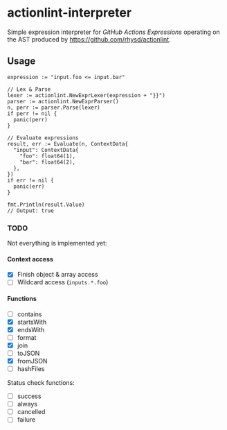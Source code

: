 # actionlint-interpreter

Simple expression interpreter for _GitHub Actions Expressions_ operating on the AST produced by https://github.com/rhysd/actionlint.

## Usage

```golang
expression := "input.foo <= input.bar"

// Lex & Parse
lexer := actionlint.NewExprLexer(expression + "}}")
parser := actionlint.NewExprParser()
n, perr := parser.Parse(lexer)
if perr != nil {
  panic(perr)
}

// Evaluate expressions
result, err := Evaluate(n, ContextData{
  "input": ContextData{
    "foo": float64(1),
    "bar": float64(2),
  },
})
if err != nil {
  panic(err)
}

fmt.Println(result.Value)
// Output: true
```

### TODO

Not everything is implemented yet:

#### Context access

- [x] Finish object & array access
- [ ] Wildcard access (`inputs.*.foo`)

#### Functions

- [ ] contains
- [x] startsWith
- [x] endsWith
- [ ] format
- [x] join
- [ ] toJSON
- [x] fromJSON
- [ ] hashFiles

Status check functions:

- [ ] success
- [ ] always
- [ ] cancelled
- [ ] failure